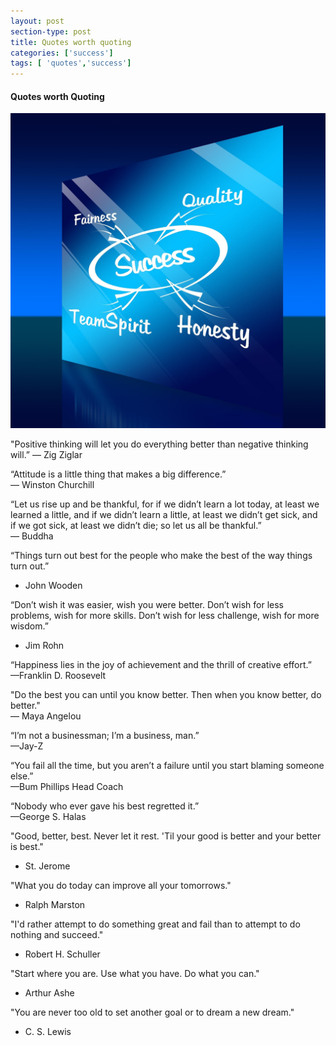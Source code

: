 ```yaml
---
layout: post
section-type: post
title: Quotes worth quoting
categories: ['success']
tags: [ 'quotes','success']
---
```



#### Quotes worth Quoting  

![Quotes](/img/success.jpg "Quotes")

"Positive thinking will let you do everything better than negative thinking will.” 
— Zig Ziglar  

“Attitude is a little thing that makes a big difference.”   
— Winston Churchill  

“Let us rise up and be thankful, for if we didn’t learn a lot today, at least we learned a little, and if we didn’t learn a little, at least we didn’t get sick, and if we got sick, at least we didn’t die; so let us all be thankful.”   
— Buddha  


“Things turn out best for the people who make the best of the way things turn out.”  
- John Wooden  

“Don’t wish it was easier, wish you were better. Don’t wish for less problems, wish for more skills. Don’t wish for less challenge, wish for more wisdom.”  
- Jim Rohn  

“Happiness lies in the joy of achievement and the thrill of creative effort.”  
—Franklin D. Roosevelt  

"Do the best you can until you know better. Then when you know better, do better."  
— Maya Angelou  

“I’m not a businessman; I’m a business, man.”  
—Jay-Z  

“You fail all the time, but you aren’t a failure until you start blaming someone else.”  
—Bum Phillips Head Coach  

“Nobody who ever gave his best regretted it.”  
—George S. Halas  

"Good, better, best. Never let it rest. 'Til your good is better and your better is best."  
- St. Jerome  

"What you do today can improve all your tomorrows."  
- Ralph Marston  

"I'd rather attempt to do something great and fail than to attempt to do nothing and succeed."  
- Robert H. Schuller  

"Start where you are. Use what you have. Do what you can."  
-  Arthur Ashe  

"You are never too old to set another goal or to dream a new dream."  
- C. S. Lewis  

